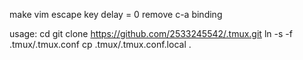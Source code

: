 make vim escape key delay = 0
remove c-a binding

usage:
cd
git clone https://github.com/2533245542/.tmux.git
ln -s -f .tmux/.tmux.conf
cp .tmux/.tmux.conf.local .
